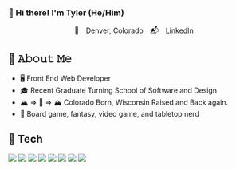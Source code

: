 ### 👋 Hi there! I'm Tyler (He/Him)
<p align="center">
📍&emsp;Denver, Colorado&emsp;📬&emsp;<a href="https://www.linkedin.com/in/tyler-haglund/"/>LinkedIn</a> <br/>

## :book: 𝙰𝚋𝚘𝚞𝚝 𝙼𝚎
- 🖥 Front End Web Developer
- 🎓 Recent Graduate Turning School of Software and Design
- 🏔 => 🧀 => 🏔 Colorado Born, Wisconsin Raised and Back again.
- 🎲 Board game, fantasy, video game, and tabletop nerd

<!--
## ⬆ 𝚆𝚑𝚊𝚝 𝙸'𝚖 𝚞𝚙 𝚝𝚘

## 🔔 𝙼𝚢 𝚁𝚎𝚌𝚎𝚗𝚝 𝙶𝚒𝚝𝙷𝚞𝚋 𝙰𝚌𝚝𝚒𝚟𝚒𝚝𝚢

 -->

## 💾 Tech
<p align="left">
  <img src="https://img.shields.io/badge/javascript%20-%23323330.svg?&style=for-the-badge&logo=javascript&logoColor=%23F7DF1E"/>
  <img src="https://img.shields.io/badge/react%20-%2320232a.svg?&style=for-the-badge&logo=react&logoColor=%2361DAFB"/>
  <img src="https://img.shields.io/badge/redux%20-%23593d88.svg?&style=for-the-badge&logo=redux&logoColor=white"/>
  <img src="https://img.shields.io/badge/node.js%20-%2343853D.svg?&style=for-the-badge&logo=node.js&logoColor=white"/>
  <img src="https://img.shields.io/badge/html5%20-%23E34F26.svg?&style=for-the-badge&logo=html5&logoColor=white"/>
 <img src="https://img.shields.io/badge/SASS%20-hotpink.svg?&style=for-the-badge&logo=SASS&logoColor=white"/>
 <img src="https://img.shields.io/badge/webpack%20-%238DD6F9.svg?&style=for-the-badge&logo=webpack&logoColor=black"/>
  <img src="https://img.shields.io/badge/express.js%20-%23404d59.svg?&style=for-the-badge" />
</p>
